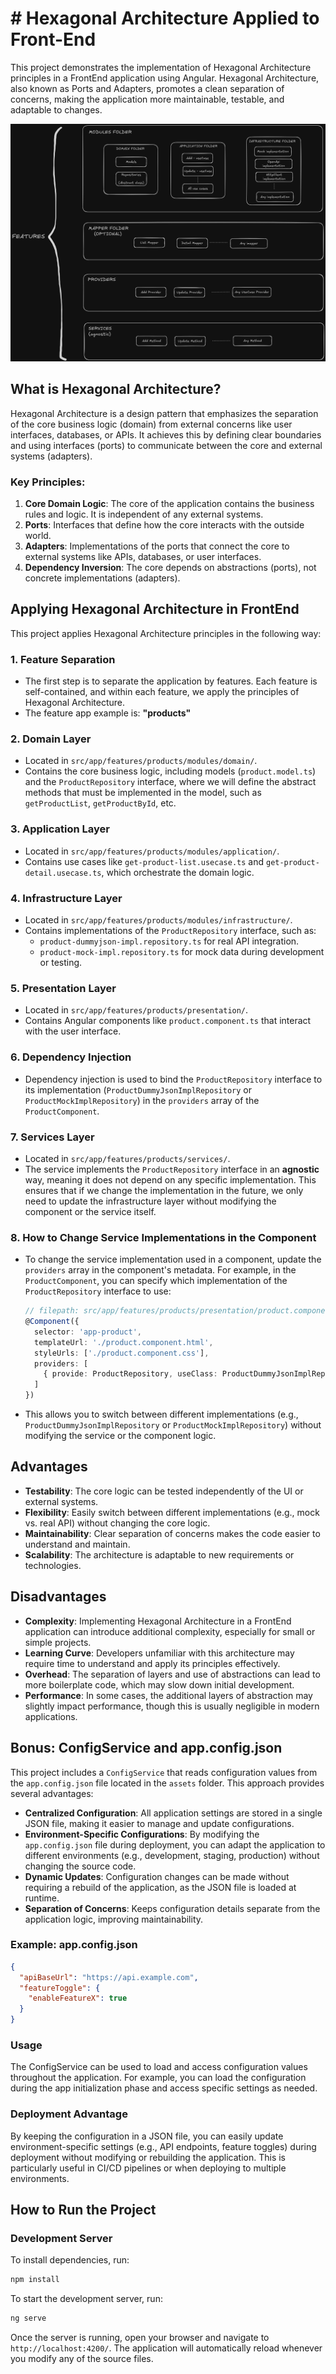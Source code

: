# # Hexagonal Architecture Applied to Front-End

This project demonstrates the implementation of Hexagonal Architecture principles in a FrontEnd application using Angular. Hexagonal Architecture, also known as Ports and Adapters, promotes a clean separation of concerns, making the application more maintainable, testable, and adaptable to changes.

![Hexagonal Architecture](src/assets/img/arq_hex.png)

## What is Hexagonal Architecture?

Hexagonal Architecture is a design pattern that emphasizes the separation of the core business logic (domain) from external concerns like user interfaces, databases, or APIs. It achieves this by defining clear boundaries and using interfaces (ports) to communicate between the core and external systems (adapters).

### Key Principles:
1. **Core Domain Logic**: The core of the application contains the business rules and logic. It is independent of any external systems.
2. **Ports**: Interfaces that define how the core interacts with the outside world.
3. **Adapters**: Implementations of the ports that connect the core to external systems like APIs, databases, or user interfaces.
4. **Dependency Inversion**: The core depends on abstractions (ports), not concrete implementations (adapters).

## Applying Hexagonal Architecture in FrontEnd

This project applies Hexagonal Architecture principles in the following way:

### 1. **Feature Separation**
   - The first step is to separate the application by features. Each feature is self-contained, and within each feature, we apply the principles of Hexagonal Architecture.
   - The feature app example is: **"products"**

### 2. **Domain Layer**
   - Located in `src/app/features/products/modules/domain/`.
   - Contains the core business logic, including models (`product.model.ts`) and the `ProductRepository` interface, where we will define the abstract methods that must be implemented in the model, such as `getProductList`, `getProductById`, etc.

### 3. **Application Layer**
   - Located in `src/app/features/products/modules/application/`.
   - Contains use cases like `get-product-list.usecase.ts` and `get-product-detail.usecase.ts`, which orchestrate the domain logic.

### 4. **Infrastructure Layer**
   - Located in `src/app/features/products/modules/infrastructure/`.
   - Contains implementations of the `ProductRepository` interface, such as:
     - `product-dummyjson-impl.repository.ts` for real API integration.
     - `product-mock-impl.repository.ts` for mock data during development or testing.

### 5. **Presentation Layer**
   - Located in `src/app/features/products/presentation/`.
   - Contains Angular components like `product.component.ts` that interact with the user interface.

### 6. **Dependency Injection**
   - Dependency injection is used to bind the `ProductRepository` interface to its implementation (`ProductDummyJsonImplRepository` or `ProductMockImplRepository`) in the `providers` array of the `ProductComponent`.

### 7. **Services Layer**
   - Located in `src/app/features/products/services/`.
   - The service implements the `ProductRepository` interface in an **agnostic** way, meaning it does not depend on any specific implementation. This ensures that if we change the implementation in the future, we only need to update the infrastructure layer without modifying the component or the service itself.

### 8. **How to Change Service Implementations in the Component**
   - To change the service implementation used in a component, update the `providers` array in the component's metadata. For example, in the `ProductComponent`, you can specify which implementation of the `ProductRepository` interface to use:
     ```typescript
     // filepath: src/app/features/products/presentation/product.component.ts
     @Component({
       selector: 'app-product',
       templateUrl: './product.component.html',
       styleUrls: ['./product.component.css'],
       providers: [
         { provide: ProductRepository, useClass: ProductDummyJsonImplRepository }
       ]
     })
     ```
   - This allows you to switch between different implementations (e.g., `ProductDummyJsonImplRepository` or `ProductMockImplRepository`) without modifying the service or the component logic.

## Advantages

- **Testability**: The core logic can be tested independently of the UI or external systems.
- **Flexibility**: Easily switch between different implementations (e.g., mock vs. real API) without changing the core logic.
- **Maintainability**: Clear separation of concerns makes the code easier to understand and maintain.
- **Scalability**: The architecture is adaptable to new requirements or technologies.

## Disadvantages

- **Complexity**: Implementing Hexagonal Architecture in a FrontEnd application can introduce additional complexity, especially for small or simple projects.
- **Learning Curve**: Developers unfamiliar with this architecture may require time to understand and apply its principles effectively.
- **Overhead**: The separation of layers and use of abstractions can lead to more boilerplate code, which may slow down initial development.
- **Performance**: In some cases, the additional layers of abstraction may slightly impact performance, though this is usually negligible in modern applications.

## Bonus: ConfigService and app.config.json

This project includes a `ConfigService` that reads configuration values from the `app.config.json` file located in the `assets` folder. This approach provides several advantages:

- **Centralized Configuration**: All application settings are stored in a single JSON file, making it easier to manage and update configurations.
- **Environment-Specific Configurations**: By modifying the `app.config.json` file during deployment, you can adapt the application to different environments (e.g., development, staging, production) without changing the source code.
- **Dynamic Updates**: Configuration changes can be made without requiring a rebuild of the application, as the JSON file is loaded at runtime.
- **Separation of Concerns**: Keeps configuration details separate from the application logic, improving maintainability.

### Example: app.config.json
```json
{
  "apiBaseUrl": "https://api.example.com",
  "featureToggle": {
    "enableFeatureX": true
  }
}
```

### Usage
The ConfigService can be used to load and access configuration values throughout the application. For example, you can load the configuration during the app initialization phase and access specific settings as needed.

### Deployment Advantage
By keeping the configuration in a JSON file, you can easily update environment-specific settings (e.g., API endpoints, feature toggles) during deployment without modifying or rebuilding the application. This is particularly useful in CI/CD pipelines or when deploying to multiple environments.


## How to Run the Project

### Development Server
To install dependencies, run:

```bash
npm install
```

To start the development server, run:
```bash
ng serve
```

Once the server is running, open your browser and navigate to `http://localhost:4200/`. The application will automatically reload whenever you modify any of the source files.
